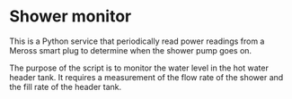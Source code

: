 # Shower monitor

This is a Python service that periodically read power readings from a Meross smart plug to determine when the shower pump goes on.

The purpose of the script is to monitor the water level in the hot water header tank. It requires a measurement of the flow rate of the shower and the fill rate of the header tank.
